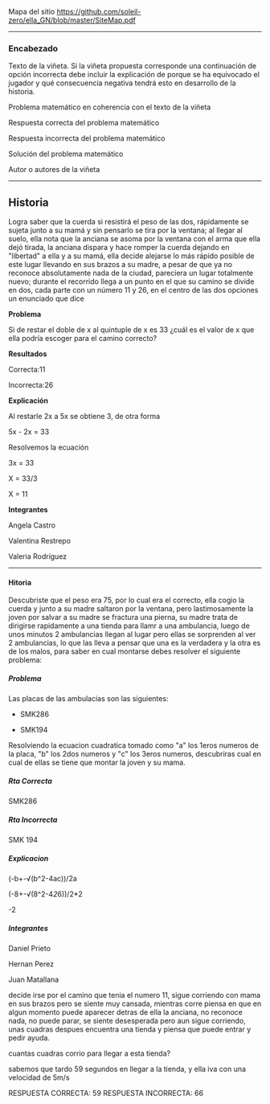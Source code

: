 Mapa del sitio https://github.com/soleil-zero/ella_GN/blob/master/SiteMap.pdf

******************************************************************

### Encabezado

Texto de la viñeta. Si la viñeta propuesta corresponde una continuación de opción incorrecta debe incluir la explicación de porque se ha equivocado el jugador y qué consecuencia negativa tendrá esto en desarrollo de la historia.

Problema matemático en coherencia con el texto de la viñeta

Respuesta correcta del problema matemático

Respuesta incorrecta del problema matemático

Solución del problema matemático

Autor o autores de la viñeta

**************************************
## Historia
Logra saber que la cuerda si resistirá el peso de las dos, rápidamente se sujeta junto a su mamá y sin pensarlo se tira por la ventana; al llegar al suelo, ella nota que la anciana se asoma por la ventana con el arma que ella dejó tirada, la anciana dispara y hace romper la cuerda dejando en "libertad" a ella y a su mamá, ella decide alejarse lo más rápido posible de este lugar llevando en sus brazos a su madre, a pesar de que ya no reconoce absolutamente nada de la ciudad, pareciera un lugar totalmente nuevo; durante el recorrido llega a un punto en el que su camino se divide en dos, cada parte con un número 11 y 26, en el centro de las dos opciones un enunciado que dice

**Problema**

Si de restar el doble de x al quintuple de x es 33 ¿cuál es el valor de x que ella podría escoger para el camino correcto? 

**Resultados**

Correcta:11

Incorrecta:26

**Explicación**

Al restarle 2x a 5x se obtiene 3, de otra forma

5x - 2x = 33

Resolvemos la ecuación 

3x = 33

X = 33/3

X = 11

**Integrantes**

Angela Castro 

Valentina Restrepo 

Valeria Rodríguez 
*****************************************************************************************************************************
#### Hitoria ####
Descubriste que el peso era 75, por lo cual era el correcto, ella cogio la cuerda y junto a su madre saltaron por la ventana, pero lastimosamente  la joven por salvar a su madre se fractura una pierna, su madre trata de dirigirse rapidamente a una tienda para llamr a una ambulancia, luego de unos minutos 2 ambulancias llegan al lugar pero ellas se sorprenden al ver 2 ambulancias, lo que las lleva a pensar que una es la verdadera y la otra es de los malos, para saber en cual montarse debes resolver el siguiente problema:

##### Problema #####
Las placas de las ambulacias son las siguientes:

- SMK286        

- SMK194

Resolviendo la ecuacion cuadratica tomado como "a" los 1eros numeros de la placa, "b" los 2dos numeros y "c" los 3eros numeros, descubriras cual en cual de ellas se tiene que montar la joven y su mama.
##### Rta Correcta #####
SMK286
##### Rta Incorrecta #####
SMK 194
##### Explicacion #####
(-b+-√(b^2-4ac))/2a

(-8+-√(8^2-4*2*6))/2*2

-2
##### Integrantes #####
Daniel Prieto

Hernan Perez

Juan Matallana







decide irse por el camino que tenia el numero 11, sigue corriendo con mama en sus brazos pero se siente muy cansada, mientras corre piensa en que en algun momento puede aparecer detras de ella la anciana, no reconoce nada, no puede parar, se siente desesperada pero aun sigue corriendo, unas cuadras despues encuentra una tienda y piensa que puede entrar y pedir ayuda.

cuantas cuadras corrio para llegar a esta tienda?

sabemos que tardo 59 segundos en llegar a la tienda, y ella iva con una velocidad de 5m/s

RESPUESTA CORRECTA: 59
RESPUESTA INCORRECTA: 66





